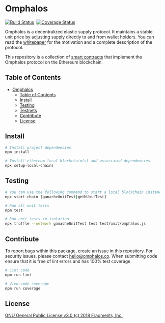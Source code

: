 # Omphalos

[![Build Status](https://travis-ci.com/omphalosDeFi/omphalos.svg?branch=master)](https://travis-ci.com/omphalosDeFi/omphalos.svg?branch=master)&nbsp;&nbsp;[![Coverage Status](https://coveralls.io/repos/github/frgprotocol/omphalos/badge.svg?branch=master&t=GiWi8p)](https://coveralls.io/github/frgprotocol/omphalos?branch=master)

Omphalos is a decentralized elastic supply protocol. It maintains a stable unit price by adjusting supply directly to and from wallet holders. You can read the [whitepaper](https://omphalos.co/wp-content/uploads/2020/09/Omphalos_lightpaper_9212020_v1.0.pdf) for the motivation and a complete description of the protocol.

This repository is a collection of [smart contracts](http://omphalos.co/) that implement the Omphalos protocol on the Ethereum blockchain.

## Table of Contents

- [Omphalos](#omphalos)
  - [Table of Contents](#table-of-contents)
  - [Install](#install)
  - [Testing](#testing)
  - [Testnets](#testnets)
  - [Contribute](#contribute)
  - [License](#license)


## Install

```bash
# Install project dependencies
npm install

# Install ethereum local blockchain(s) and associated dependencies
npx setup-local-chains
```

## Testing

``` bash
# You can use the following command to start a local blockchain instance
npx start-chain [ganacheUnitTest|gethUnitTest]

# Run all unit tests
npm test

# Run unit tests in isolation
npx truffle --network ganacheUnitTest test test/unit/omphalos.js
```

## Contribute

To report bugs within this package, create an issue in this repository.
For security issues, please contact hello@omphalos.co.
When submitting code ensure that it is free of lint errors and has 100% test coverage.

``` bash
# Lint code
npm run lint

# View code coverage
npm run coverage
```

## License

[GNU General Public License v3.0 (c) 2018 Fragments, Inc.](./LICENSE)
